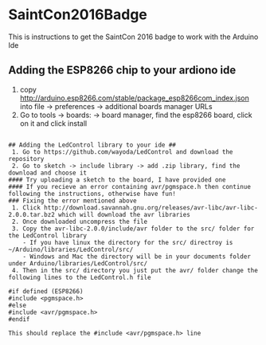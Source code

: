 # SaintCon2016Badge #
This is instructions to get the SaintCon 2016 badge to work with the Arduino Ide
## Adding the ESP8266 chip to your ardiono ide ##
 1. copy http://arduino.esp8266.com/stable/package_esp8266com_index.json into file -> preferences -> additional boards manager URLs
 2. Go to tools -> boards: -> board manager, find the esp8266 board, click on it and click install
 
~~~
 
## Adding the LedControl library to your ide ##
 1. Go to https://github.com/wayoda/LedControl and download the repository
 2. Go to sketch -> include library -> add .zip library, find the download and choose it
#### Try uploading a sketch to the board, I have provided one
#### If you recieve an error containing avr/pgmspace.h then continue following the instructions, otherwise have fun!
### Fixing the error mentioned above
 1. Click http://download.savannah.gnu.org/releases/avr-libc/avr-libc-2.0.0.tar.bz2 which will download the avr libraries
 2. Once downloaded uncompress the file
 3. Copy the avr-libc-2.0.0/include/avr folder to the src/ folder for the LedControl library
    - If you have linux the directory for the src/ directroy is ~/Arduino/libraries/LedControl/src/
    - Windows and Mac the directory will be in your documents folder under Arduino/libraries/LedControl/src/
 4. Then in the src/ directory you just put the avr/ folder change the following lines to the LedControl.h file

#if defined (ESP8266)
#include <pgmspace.h>
#else
#include <avr/pgmspace.h>
#endif

This should replace the #include <avr/pgmspace.h> line

    
